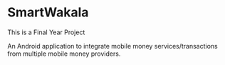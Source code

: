 # SmartWakala
This is a Final Year Project

An Android application to integrate mobile money services/transactions from multiple mobile money providers.
